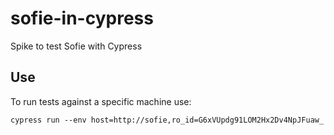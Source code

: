 # sofie-in-cypress
Spike to test Sofie with Cypress

## Use

To run tests against a specific machine use:

```
cypress run --env host=http://sofie,ro_id=G6xVUpdg91LOM2Hx2Dv4NpJFuaw_
```